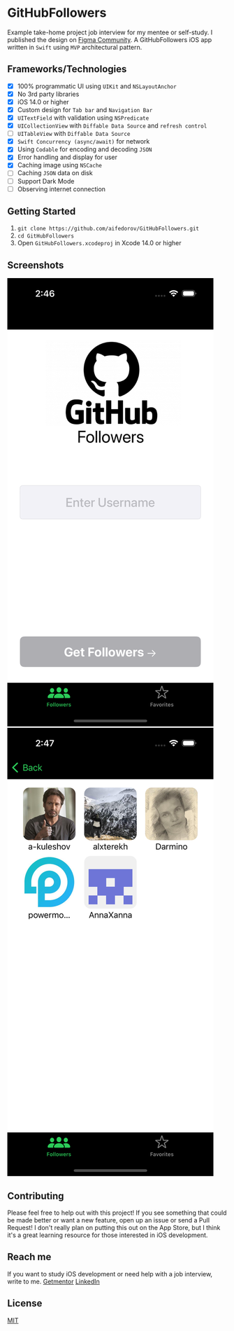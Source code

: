 # GitHubFollowers

Example take-home project job interview for my mentee or self-study.
I published the design on [Figma Community](figma.com/@aifedorov).
A GitHubFollowers iOS app written in `Swift` using `MVP` architectural pattern.

## Frameworks/Technologies
- [x] 100% programmatic UI using `UIKit` and `NSLayoutAnchor`
- [x] No 3rd party libraries
- [x] iOS 14.0 or higher
- [x] Custom design for `Tab bar` and `Navigation Bar`
- [x] `UITextField` with validation using `NSPredicate`
- [x] `UICollectionView` with `Diffable Data Source` and `refresh control`
- [ ] `UITableView` with `Diffable Data Source`
- [x] `Swift Concurrency (async/await)` for network
- [x] Using `Codable` for encoding and decoding `JSON`
- [x] Error handling and display for user
- [x] Caching image using `NSCache`
- [ ] Caching `JSON` data on disk
- [ ] Support Dark Mode
- [ ] Observing internet connection

## Getting Started

1. `git clone https://github.com/aifedorov/GitHubFollowers.git`
2. `cd GitHubFollowers`
3. Open `GitHubFollowers.xcodeproj` in Xcode 14.0 or higher

## Screenshots
![Search Screen](Resources/search_screenshot.png)
![Search Result Scree](Resources/search_result_screenshot.png)

## Contributing

Please feel free to help out with this project! If you see something that could be made better or want a new feature, open up an issue or send a Pull Request! I don't really plan on putting this out on the App Store, but I think it's a great learning resource for those interested in iOS development.

## Reach me

If you want to study iOS development or need help with a job interview, write to me.
[Getmentor](https://getmentor.dev/mentor/aleksandr-fedorov-1631) 
[LinkedIn](https://www.linkedin.com/in/alexandr-fedorov/)

## License
[MIT](LICENSE)
